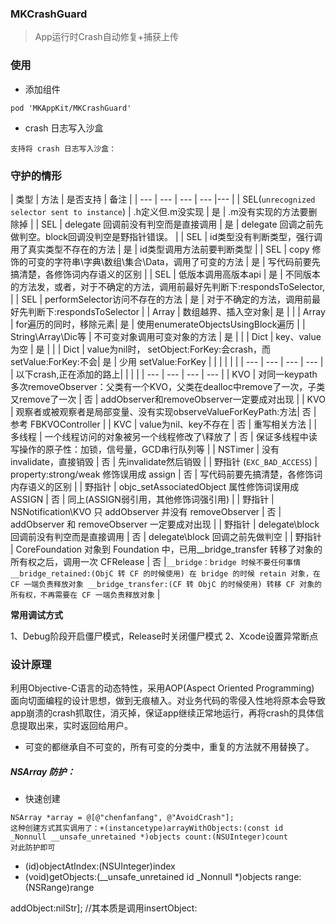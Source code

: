 

###  MKCrashGuard

> App运行时Crash自动修复+捕获上传

### 使用

- 添加组件
```
pod 'MKAppKit/MKCrashGuard'
```
- crash 日志写入沙盒
```
支持将 crash 日志写入沙盒：
```

### 守护的情形

| 类型 | 方法 | 是否支持 | 备注 |
| --- | --- | --- | --- |--- |
| SEL(`unrecognized selector sent to instance`) | .h定义但.m没实现 | 是 | .m没有实现的方法要删除掉 |
| SEL | delegate 回调前没有判空而是直接调用 | 是 | delegate 回调之前先做判空。block回调没判空是野指针错误。 |
| SEL | id类型没有判断类型，强行调用了真实类型不存在的方法 | 是 | id类型调用方法前要判断类型 |
| SEL | copy 修饰的可变的字符串\字典\数组\集合\Data，调用了可变的方法 | 是 | 写代码前要先搞清楚，各修饰词内存语义的区别 |
| SEL | 低版本调用高版本api | 是 | 不同版本的方法发，或者，对于不确定的方法，调用前最好先判断下:respondsToSelector, |
| SEL | performSelector访问不存在的方法 | 是 | 对于不确定的方法，调用前最好先判断下:respondsToSelector |
| Array | 数组越界、插入空对象| 是 |  |
| Array | for遍历的同时，移除元素| 是 | 使用enumerateObjectsUsingBlock遍历 |
| String\Array\Dic等 | 不可变对象调用可变对象的方法 | 是 |  |
| Dict | key、value为空 | 是 |  |
| Dict | value为nil时， setObject:ForKey:会crash，而setValue:ForKey:不会| 是 | 少用 setValue:ForKey |
|   |   |   |   |
| --- | --- | --- | --- |
| 以下crash,正在添加的路上|   |   |   |
| --- | --- | --- | --- |
| KVO  |  对同一keypath多次removeObserver：父类有一个KVO，父类在dealloc中remove了一次，子类又remove了一次 |  否 | addObserver和removeObserver一定要成对出现  |
| KVO  |  观察者或被观察者是局部变量、没有实现observeValueForKeyPath:方法|  否 | 参考 FBKVOController |
| KVC  |  value为nil、key不存在 |  否 | 重写相关方法  |
| 多线程 |  一个线程访问的对象被另一个线程修改了\释放了 |  否 | 保证多线程中读写操作的原子性：加锁，信号量，GCD串行队列等 |
|  NSTimer |  没有invalidate，直接销毁  |  否 | 先invalidate然后销毁  |
| 野指针 (`EXC_BAD_ACCESS`) | property:strong/weak 修饰误用成 assign | 否 | 写代码前要先搞清楚，各修饰词内存语义的区别 |
| 野指针 | objc_setAssociatedObject 属性修饰词误用成 ASSIGN | 否 | 同上(ASSIGN弱引用，其他修饰词强引用) |
| 野指针 | NSNotification\KVO 只 addObserver 并没有 removeObserver | 否 | addObserver 和 removeObserver 一定要成对出现 |
| 野指针 | delegate\block 回调前没有判空而是直接调用 | 否 | delegate\block 回调之前先做判空  |
| 野指针 | CoreFoundation 对象到 Foundation 中，已用__bridge_transfer 转移了对象的所有权之后，调用一次 CFRelease | 否 |`__bridge：bridge 时候不要任何事情 __bridge_retained:(ObjC 转 CF 的时候使用) 在 bridge 的时候 retain 对象，在 CF 一端负责释放对象 __bridge_transfer:(CF 转 ObjC 的时候使用) 转移 CF 对象的所有权，不再需要在 CF 一端负责释放对象` |

**常用调试方式**

 1、Debug阶段开启僵尸模式，Release时关闭僵尸模式
 2、Xcode设置异常断点

### 设计原理
利用Objective-C语言的动态特性，采用AOP(Aspect Oriented Programming) 面向切面编程的设计思想，做到无痕植入。对业务代码的零侵入性地将原本会导致app崩溃的crash抓取住，消灭掉，保证app继续正常地运行，再将crash的具体信息提取出来，实时返回给用户。


- 可变的都继承自不可变的，所有可变的分类中，重复的方法就不用替换了。


##### NSArray 防护：
- 快速创建

```
NSArray *array = @[@"chenfanfang", @"AvoidCrash"];
这种创建方式其实调用了：+(instancetype)arrayWithObjects:(const id  _Nonnull __unsafe_unretained *)objects count:(NSUInteger)count
对此防护即可
```

- (id)objectAtIndex:(NSUInteger)index
- (void)getObjects:(__unsafe_unretained id  _Nonnull *)objects range:(NSRange)range




addObject:nilStr]; //其本质是调用insertObject: